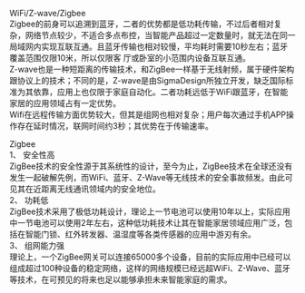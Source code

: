 WiFi/Z-wave/Zigbee  
Zigbee的前身可以追溯到蓝牙，二者的优势都是低功耗传输，不过后者相对复杂，网络节点较少，不适合多点布控，当智能产品超过一定数量时，就无法在同一局域网内实现互联互通。且蓝牙传输也相对较慢，平均耗时需要10秒左右；蓝牙覆盖范围仅限10米，所以仅限客 厅或卧室的小范围内设备互联互通。  
Z-wave也是一种短距离的传输技术，和ZigBee一样基于无线射频，属于硬件架构跟协议上的技术；不同的是，Z-wave是由SigmaDesign所独立开发，缺乏国际标准为其依靠，应用上也仅限于家庭自动化。二者功耗远低于WiFi跟蓝牙，在智能家居的应用领域占有一定优势。  
Wifi在远程传输方面优势较大，但其是组网也相对复杂；用户每次通过手机APP操作存在延时情况，联网时间约3秒；其优势在于传输速率。

Zigbee  
1、 安全性高   
ZigBee技术的安全性源于其系统性的设计，至今为止，ZigBee技术在全球还没有发生一起破解先例，而WiFi、蓝牙、Z-Wave等无线技术的安全事故频发。由此可见其在近距离无线通讯领域内的安全地位。  
2、 功耗低  
ZigBee技术采用了极低功耗设计，理论上一节电池可以使用10年以上，实际应用中一节电池可以使用2年左右，这种低功耗技术让其在智能家居领域应用广泛，包括在智能门锁、红外转发器、温湿度等各类传感器的应用中游刃有余。  
3、 组网能力强  
理论上，一个ZigBee网关可以连接65000多个设备，目前的实际应用中已经可以组成超过100种设备的稳定网络，这样的网络规模已经远超WiFi、Z-Wave、蓝牙等技术，在可预见的将来也足以能够承担未来智能家庭的需求。  

